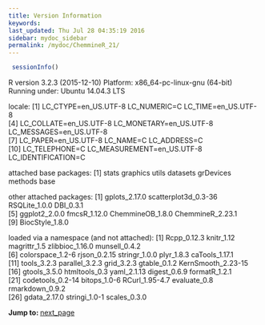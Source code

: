 ```yaml
---
title: Version Information
keywords: 
last_updated: Thu Jul 28 04:35:19 2016
sidebar: mydoc_sidebar
permalink: /mydoc/ChemmineR_21/
---
```




```r
 sessionInfo()
```

R version 3.2.3 (2015-12-10)
Platform: x86_64-pc-linux-gnu (64-bit)
Running under: Ubuntu 14.04.3 LTS

locale:
 [1] LC_CTYPE=en_US.UTF-8       LC_NUMERIC=C               LC_TIME=en_US.UTF-8       
 [4] LC_COLLATE=en_US.UTF-8     LC_MONETARY=en_US.UTF-8    LC_MESSAGES=en_US.UTF-8   
 [7] LC_PAPER=en_US.UTF-8       LC_NAME=C                  LC_ADDRESS=C              
[10] LC_TELEPHONE=C             LC_MEASUREMENT=en_US.UTF-8 LC_IDENTIFICATION=C       

attached base packages:
[1] stats     graphics  utils     datasets  grDevices methods   base     

other attached packages:
[1] gplots_2.17.0        scatterplot3d_0.3-36 RSQLite_1.0.0        DBI_0.3.1           
[5] ggplot2_2.0.0        fmcsR_1.12.0         ChemmineOB_1.8.0     ChemmineR_2.23.1    
[9] BiocStyle_1.8.0     

loaded via a namespace (and not attached):
 [1] Rcpp_0.12.3        knitr_1.12         magrittr_1.5       zlibbioc_1.16.0    munsell_0.4.2     
 [6] colorspace_1.2-6   rjson_0.2.15       stringr_1.0.0      plyr_1.8.3         caTools_1.17.1    
[11] tools_3.2.3        parallel_3.2.3     grid_3.2.3         gtable_0.1.2       KernSmooth_2.23-15
[16] gtools_3.5.0       htmltools_0.3      yaml_2.1.13        digest_0.6.9       formatR_1.2.1     
[21] codetools_0.2-14   bitops_1.0-6       RCurl_1.95-4.7     evaluate_0.8       rmarkdown_0.9.2   
[26] gdata_2.17.0       stringi_1.0-1      scales_0.3.0      


<div class="tags">
<b>Jump to: </b>
<a href="../../mydoc/ChemmineR_22/" class="btn btn-default navbar-btn cursorNorm" role="button">next_page</a>
</div>

